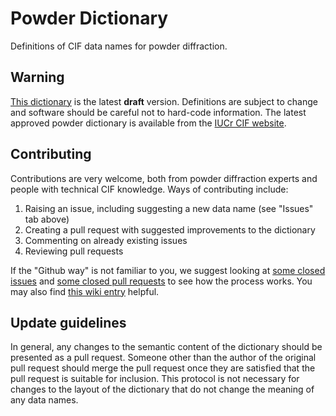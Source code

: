 # Powder Dictionary

Definitions of CIF data names for powder diffraction.

## Warning

[This dictionary](cif_pow.dic) is the latest **draft** version. Definitions are subject to change and software 
should be careful not to hard-code information. The latest approved powder dictionary is
available from the [IUCr CIF website](https://www.iucr.org/resources/cif/dictionaries).

## Contributing

Contributions are very welcome, both from powder diffraction experts and people with technical CIF knowledge. Ways of contributing include:

1. Raising an issue, including suggesting a new data name (see "Issues" tab above)
2. Creating a pull request with suggested improvements to the dictionary
3. Commenting on already existing issues
4. Reviewing pull requests

If the "Github way" is not familiar to you, we suggest looking at 
[some closed issues](https://github.com/COMCIFS/Powder_Dictionary/issues?q=is%3Aissue+is%3Aclosed)
and [some closed pull requests](https://github.com/COMCIFS/Powder_Dictionary/issues?q=is%3Apr+is%3Aclosed)
to see how the process works. 
You may also find [this wiki entry](https://github.com/COMCIFS/cif_core/wiki/Getting-started-with-Github-and-Git-for-development-of-CIF-dictionaries) helpful.

## Update guidelines

In general, any changes to the semantic content of the dictionary should be presented as a pull request. Someone
other than the author of the original pull request should merge the pull request once they are satisfied that the
pull request is suitable for inclusion. This protocol is not necessary for changes to the layout of the dictionary 
that do not change the meaning of any data names.
